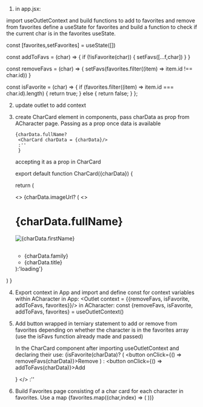 
1. in app.jsx:

import useOutletContext and build functions to add to favorites and remove from favorites
define a useState for favorites and build a function to check if the current char is
in the favorites useState.

const [favorites,setFavorites] = useState([])

const addToFavs = (char) => {
    if (!isFavorite(char)) {
        setFavs([...f,char])
    }
}

const removeFavs = (char) => {
    setFavs(favorites.filter((item) => item.id !== char.id))
}

const isFavorite = (char) => {
    if (favorites.filter((item) => item.id === char.id).length) {
        return true;
    } else {
        return false;
    }
};

2. update outlet to add context

    <Outlet context={{favorites,addToFavs,removeFavs,isFavorite}}/>

3. create CharCard element in components, pass charData as prop from ACharacter page.
    Passing as a prop once data is available
 
       {charData.fullName?
        <CharCard charData = {charData}/>
        :''
        }

    accepting it as a prop in CharCard

    export default function CharCard({charData}) {

   return (

    <>
    {charData.imageUrl?
    (
        <>
    <h1>{charData.fullName}</h1>
    <img src={charData.imageUrl} alt={charData.firstName} />
    <h2></h2>
    <ul>
        <li>
        {charData.family}
        </li>
        <li>
        {charData.title}
        </li>
    </ul>
    </>
    ):'loading'}
    </>

  )
}

4. Export context in App and import and define const for context variables within ACharacter
    in App:
    <Outlet context = {{removeFavs, isFavorite, addToFavs, favorites}}/>
    in ACharacter:
     const {removeFavs, isFavorite, addToFavs, favorites} = useOutletContext()

5. Add button wrapped in terniary statement to add or remove from favorites depending on
    whether the character is in the favorites array (use the isFavs function already made and passed)

    In the CharCard component after importing useOutletContext and declaring their use:
    {isFavorite(charData)?
   (
    <button onClick={() => removeFavs(charData)}>Remove</button>
   )
   : <button onClick={() => addToFavs(charData)}>Add</button>
   
    }
    </>
    :''

6. Build Favorites page consisting of a char card for each character in favorites.
    Use a map
    {favorites.map((char,index) => (
    <CharCard charData = {char}/>
    ))}